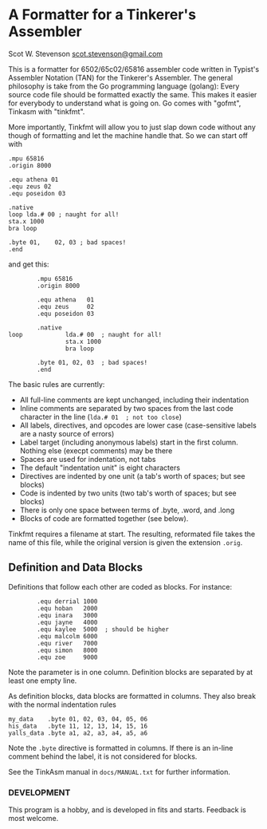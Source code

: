 # A Formatter for a Tinkerer's Assembler 

Scot W. Stevenson <scot.stevenson@gmail.com>

This is a formatter for 6502/65c02/65816 assembler code written in Typist's
Assembler Notation (TAN) for the Tinkerer's Assembler. The general philosophy is
take from the Go programming language (golang): Every source code file should be
formatted exactly the same. This makes it easier for everybody to understand
what is going on. Go comes with "gofmt", Tinkasm with "tinkfmt".

More importantly, Tinkfmt will allow you to just slap down code without any
though of formatting and let the machine handle that. So we can start off with
```
.mpu 65816
.origin 8000

.equ athena 01
.equ zeus 02
.equ poseidon 03

.native
loop lda.# 00 ; naught for all!
sta.x 1000
bra loop

.byte 01,    02, 03 ; bad spaces!
.end
```

and get this:

```
        .mpu 65816
        .origin 8000

        .equ athena   01
        .equ zeus     02
        .equ poseidon 03

        .native
loop            lda.# 00  ; naught for all!
                sta.x 1000
                bra loop

        .byte 01, 02, 03  ; bad spaces!
        .end
```

The basic rules are currently:

- All full-line comments are kept unchanged, including their indentation
- Inline comments are separated by two spaces from the last code character in
  the line (`lda.# 01  ; not too close`)
- All labels, directives, and opcodes are lower case (case-sensitive labels are
  a nasty source of errors)
- Label target (including anonymous labels) start in the first column. Nothing
  else (execpt comments) may be there
- Spaces are used for indentation, not tabs
- The default "indentation unit" is eight characters
- Directives are indented by one unit (a tab's worth of spaces; but see blocks)
- Code is indented by two units (two tab's worth of spaces; but see blocks)
- There is only one space between terms of .byte, .word, and .long
- Blocks of code are formatted together (see below).

Tinkfmt requires a filename at start. The resulting, reformated file takes the
name of this file, while the original version is given the extension `.orig`. 

## Definition and Data Blocks

Definitions that follow each other are coded as blocks. For instance:

```
        .equ derrial 1000
        .equ hoban   2000
        .equ inara   3000
        .equ jayne   4000
        .equ kaylee  5000  ; should be higher
        .equ malcolm 6000
        .equ river   7000
        .equ simon   8000
        .equ zoe     9000
```

Note the parameter is in one column. Definition blocks are separated by at
least one empty line.

As definition blocks, data blocks are formatted in columns. They also break with
the normal indentation rules

```
my_data    .byte 01, 02, 03, 04, 05, 06
his_data   .byte 11, 12, 13, 14, 15, 16
yalls_data .byte a1, a2, a3, a4, a5, a6
```

Note the `.byte` directive is formatted in columns. If there is an in-line
comment behind the label, it is not considered for blocks.

See the TinkAsm manual in `docs/MANUAL.txt` for further information.

### DEVELOPMENT

This program is a hobby, and is developed in fits and starts. Feedback is most
welcome. 
